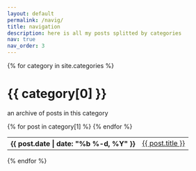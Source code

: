 ```yaml
---
layout: default
permalink: /navig/
title: navigation
description: here is all my posts splitted by categories
nav: true
nav_order: 3
---
```

<div class="post">
{% for category in site.categories %}
    <h1 class="post-title"> <i class="fas fa-tag fa-sm"></i> {{ category[0] }} </h1>
    <p class="post-description"> an archive of posts in this category </p>
 

  <article>
    <div class="table-responsive">
      <table class="table table-sm table-borderless">
        {% for post in category[1] %}
        <tr>
          <th scope="row">{{ post.date | date: "%b %-d, %Y" }}</th>
          <td>
              <a class="post-link" href="{{ post.url | relative_url }}">{{ post.title }}</a>
          </td>
        </tr>
        {% endfor %}
      </table>
    </div>
  </article>


{% endfor %}
</div>